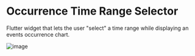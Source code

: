 # Occurrence Time Range Selector

Flutter widget that lets the user "select" a time range while displaying an events occurrence chart.

![image](https://github.com/user-attachments/assets/23c158d2-0a73-46fd-a872-6304ca07bc1b)

